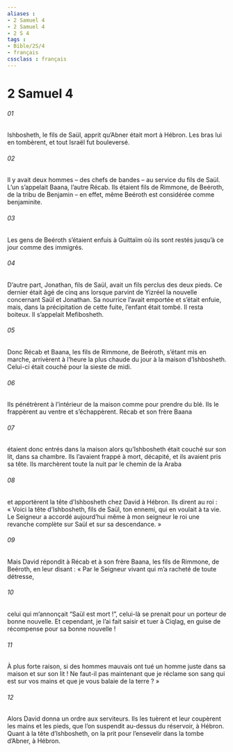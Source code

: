 ```yaml
---
aliases : 
- 2 Samuel 4
- 2 Samuel 4
- 2 S 4
tags : 
- Bible/2S/4
- français
cssclass : français
---
```


# 2 Samuel 4

###### 01
Ishbosheth, le fils de Saül, apprit qu’Abner était mort à Hébron. Les bras lui en tombèrent, et tout Israël fut bouleversé.
###### 02
Il y avait deux hommes – des chefs de bandes – au service du fils de Saül. L’un s’appelait Baana, l’autre Récab. Ils étaient fils de Rimmone, de Beéroth, de la tribu de Benjamin – en effet, même Beéroth est considérée comme benjaminite.
###### 03
Les gens de Beéroth s’étaient enfuis à Guittaïm où ils sont restés jusqu’à ce jour comme des immigrés.
###### 04
D’autre part, Jonathan, fils de Saül, avait un fils perclus des deux pieds. Ce dernier était âgé de cinq ans lorsque parvint de Yizréel la nouvelle concernant Saül et Jonathan. Sa nourrice l’avait emportée et s’était enfuie, mais, dans la précipitation de cette fuite, l’enfant était tombé. Il resta boiteux. Il s’appelait Mefibosheth.
###### 05
Donc Récab et Baana, les fils de Rimmone, de Beéroth, s’étant mis en marche, arrivèrent à l’heure la plus chaude du jour à la maison d’Ishbosheth. Celui-ci était couché pour la sieste de midi.
###### 06
Ils pénétrèrent à l’intérieur de la maison comme pour prendre du blé. Ils le frappèrent au ventre et s’échappèrent. Récab et son frère Baana
###### 07
étaient donc entrés dans la maison alors qu’Ishbosheth était couché sur son lit, dans sa chambre. Ils l’avaient frappé à mort, décapité, et ils avaient pris sa tête. Ils marchèrent toute la nuit par le chemin de la Araba
###### 08
et apportèrent la tête d’Ishbosheth chez David à Hébron. Ils dirent au roi : « Voici la tête d’Ishbosheth, fils de Saül, ton ennemi, qui en voulait à ta vie. Le Seigneur a accordé aujourd’hui même à mon seigneur le roi une revanche complète sur Saül et sur sa descendance. »
###### 09
Mais David répondit à Récab et à son frère Baana, les fils de Rimmone, de Beéroth, en leur disant : « Par le Seigneur vivant qui m’a racheté de toute détresse,
###### 10
celui qui m’annonçait “Saül est mort !”, celui-là se prenait pour un porteur de bonne nouvelle. Et cependant, je l’ai fait saisir et tuer à Ciqlag, en guise de récompense pour sa bonne nouvelle !
###### 11
À plus forte raison, si des hommes mauvais ont tué un homme juste dans sa maison et sur son lit ! Ne faut-il pas maintenant que je réclame son sang qui est sur vos mains et que je vous balaie de la terre ? »
###### 12
Alors David donna un ordre aux serviteurs. Ils les tuèrent et leur coupèrent les mains et les pieds, que l’on suspendit au-dessus du réservoir, à Hébron. Quant à la tête d’Ishbosheth, on la prit pour l’ensevelir dans la tombe d’Abner, à Hébron.
